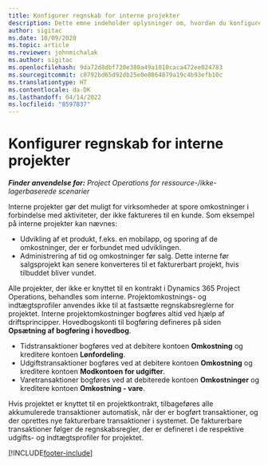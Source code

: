 ```yaml
---
title: Konfigurer regnskab for interne projekter
description: Dette emne indeholder oplysninger om, hvordan du konfigurerer regnskabspraksis for interne projekter i Project Operations.
author: sigitac
ms.date: 10/09/2020
ms.topic: article
ms.reviewer: johnmichalak
ms.author: sigitac
ms.openlocfilehash: 9da72d8dbf720e380a49a1010caca472ee024783
ms.sourcegitcommit: c0792bd65d92db25e0e8864879a19c4b93efb10c
ms.translationtype: HT
ms.contentlocale: da-DK
ms.lasthandoff: 04/14/2022
ms.locfileid: "8597837"
---
```

# <a name="configure-accounting-for-internal-projects"></a>Konfigurer regnskab for interne projekter

_**Finder anvendelse for:** Project Operations for ressource-/ikke-lagerbaserede scenarier_

Interne projekter gør det muligt for virksomheder at spore omkostninger i forbindelse med aktiviteter, der ikke faktureres til en kunde. Som eksempel på interne projekter kan nævnes:

- Udvikling af et produkt, f.eks. en mobilapp, og sporing af de omkostninger, der er forbundet med udviklingen.
- Administrering af tid og omkostninger før salg. Dette interne før salgsprojekt kan senere konverteres til et fakturerbart projekt, hvis tilbuddet bliver vundet.

Alle projekter, der ikke er knyttet til en kontrakt i Dynamics 365 Project Operations, behandles som interne. Projektomkostnings- og indtægtsprofiler anvendes ikke til at fastsætte regnskabsreglerne for projektet. Interne projektomkostninger bogføres altid ved hjælp af driftsprincipper. Hovedbogskonti til bogføring defineres på siden **Opsætning af bogføring i hovedbog**.

- Tidstransaktioner bogføres ved at debitere kontoen **Omkostning** og kreditere kontoen **Lønfordeling**.
- Udgiftstransaktioner bogføres ved at debitere kontoen **Omkostning** og kreditere kontoen **Modkontoen for udgifter**.
- Varetransaktioner bogføres ved at debiterede kontoen **Omkostninger** og kreditere kontoen **Omkostning - vare**.

Hvis projektet er knyttet til en projektkontrakt, tilbageføres alle akkumulerede transaktioner automatisk, når der er bogført transaktioner, og der oprettes nye fakturerbare transaktioner i systemet. De fakturerbare transaktioner følger de regnskabsregler, der er defineret i de respektive udgifts- og indtægtsprofiler for projektet.




[!INCLUDE[footer-include](../includes/footer-banner.md)]
